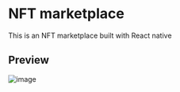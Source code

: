# NFT marketplace

This is an NFT marketplace built with React native

## Preview

![image](https://github.com/MassiiNechiche/NFT-marketplace/blob/main/previews/nft-marketplace.png)
